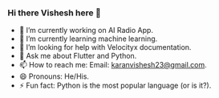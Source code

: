 ### Hi there Vishesh here 👋


- 🔭 I’m currently working on AI Radio App.
- 🌱 I’m currently learning machine learning.
- 🤔 I’m looking for help with Velocityx documentation.
- 💬 Ask me about Flutter and Python.
- 📫 How to reach me: Email: karanvishesh23@gmail.com.
- 😄 Pronouns: He/His.
- ⚡ Fun fact: Python is the most popular language (or is it?).



